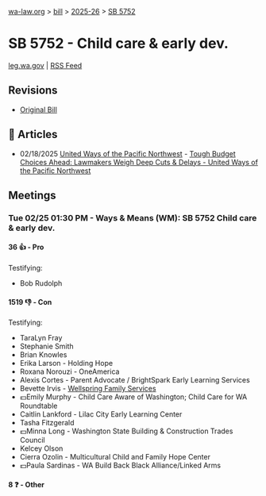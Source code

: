 [wa-law.org](/) > [bill](/bill/) > [2025-26](/bill/2025-26/) > [SB 5752](/bill/2025-26/sb/5752/)

# SB 5752 - Child care & early dev.
[leg.wa.gov](https://app.leg.wa.gov/billsummary?BillNumber=5752&Year=2025&Initiative=false) | [RSS Feed](./rss.xml)

## Revisions
* [Original Bill](1/)

## 📰 Articles
* 02/18/2025 [United Ways of the Pacific Northwest](/org/united_ways_of_the_pacific_northwest/) - [Tough Budget Choices Ahead: Lawmakers Weigh Deep Cuts & Delays - United Ways of the Pacific Northwest](https://www.uwpnw.org/legupdate02182025#:~:text=S.B.%205752)

## Meetings
### Tue 02/25 01:30 PM - Ways & Means (WM): SB 5752 Child care & early dev.
#### 36 👍 - Pro
Testifying:
* Bob Rudolph

#### 1519 👎 - Con
Testifying:
* TaraLyn Fray
* Stephanie Smith
* Brian Knowles
* Erika Larson - Holding Hope
* Roxana Norouzi - OneAmerica
* Alexis Cortes - Parent Advocate / BrightSpark Early Learning Services
* Bevette Irvis - [Wellspring Family Services](/org/wellspring_family_services/)
* 💵Emily Murphy - Child Care Aware of Washington; Child Care for WA Roundtable
* Caitlin Lankford - Lilac City Early Learning Center
* Tasha Fitzgerald
* 💵Minna Long - Washington State Building & Construction Trades Council
* Kelcey Olson
* Cierra Ozolin - Multicultural Child and Family Hope Center
* 💵Paula Sardinas - WA Build Back Black Alliance/Linked Arms

#### 8 ❓ - Other
